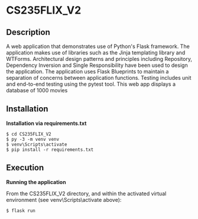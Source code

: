 # CS235FLIX_V2
## Description

A web application that demonstrates use of Python's Flask framework. The application makes use of libraries such as the Jinja templating library and WTForms. Architectural design patterns and principles including Repository, Dependency Inversion and Single Responsibility have been used to design the application. The application uses Flask Blueprints to maintain a separation of concerns between application functions. Testing includes unit and end-to-end testing using the pytest tool.
This web app displays a database of 1000 movies

## Installation

**Installation via requirements.txt** 

```shell
$ cd CS235FLIX_V2
$ py -3 -m venv venv
$ venv\Scripts\activate
$ pip install -r requirements.txt
```

## Execution

**Running the application**

From the CS235FLIX_V2 directory, and within the activated virtual environment (see venv\Scripts\activate above):

```shell
$ flask run
```